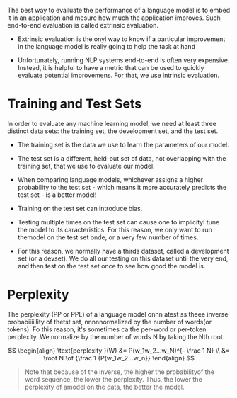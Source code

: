 The best way to evalluate the performance of a language model is to embed it in an application and mesure how much the application improves. Such end-to-end evaluation is called extrinsic evaluation.

- Extrinsic evaluation is the onyl way to know if a particular improvement in the language model is really going to help the task at hand

- Unfortunately, running NLP systems end-to-end is often very expensive. Instead, it is helpful to have a metric that can be used to quickly evaluate potential improvemens. For that, we use intrinsic evaluation.

# Training and Test Sets

In order to evaluate any machine learning model, we need at least three distinct data sets: the training set, the development set, and the test set.

- The training set is the data we use to learn the parameters of our model.

- The test set is a different, held-out set of data, not overlapping with the training set, that we use to evaluate our model.

- When comparing language models, whichever assigns a higher probability to the test set - which means it more accurately predicts the test set - is a better model!

- Training on the test set can introduce bias.

- Testing multiple times on the test set can cause one to implicityl tune the model to its caracteristics. For this reason, we only want to run themodel on the test set onde, or a very few number of times.

- For this reason, we normally have a thirds dataset, called a development set (or a devset). We do all our testing on this dataset until the very end, and then test on the test set once to see how good the model is.

# Perplexity

The perplexity (PP or PPL) of a language model onnn atest ss theee inverse probabiiiiility of thetst set, nnnnnormalized by the number of words(or tokens). Fo this reason, it's sometimes ca the per-word or per-token perplexity. We normalize by the number of words N by taking the Nth root.

$$
\begin{align}
\text{perplexity }(W) &= P(w_1w_2...w_N)^{- \frac 1 N} \\
&= \root N \of {\frac 1 {P(w_1w_2...w_n}}
\end{align}
$$

> Note that because of the inverse, the higher the probabilityof the word sequence, the lower the perplexity. Thus, the lower the perplexity of amodel on the data, the better the model.
